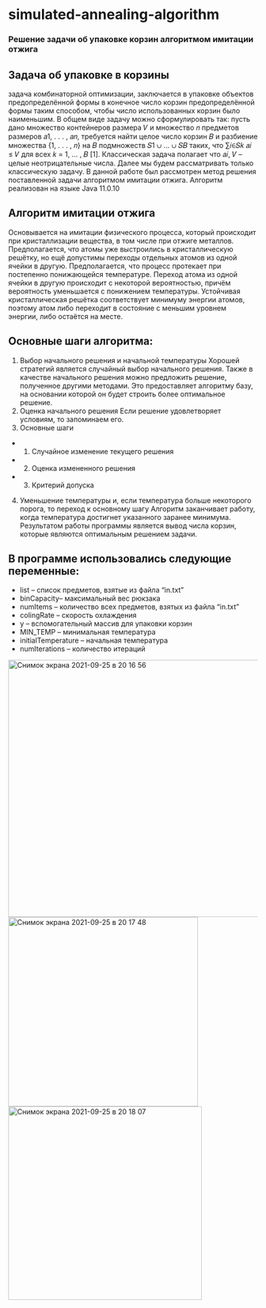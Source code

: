# simulated-annealing-algorithm
### Решение задачи об упаковке корзин алгоритмом имитации отжига
## Задача об упаковке в корзины

задача комбинаторной оптимизации, заключается в упаковке объектов предопределённой формы в конечное число корзин предопределённой формы таким способом, чтобы число использованных корзин было наименьшим. В общем виде задачу можно сформулировать так: пусть дано множество контейнеров размера 𝑉 и множество 𝑛 предметов размеров 𝑎1, . . . , 𝑎𝑛, требуется найти целое число корзин 𝐵 и разбиение множества {1, . . . , 𝑛} на 𝐵 подмножеств 𝑆1 ∪ ... ∪ 𝑆𝐵 таких, что ∑𝑖∈𝑆𝑘 𝑎𝑖 ≤ 𝑉 для всех 𝑘 = 1, ... , 𝐵 [1]. Классическая задача полагает
что 𝑎𝑖, 𝑉 – целые неотрицательные числа. Далее мы будем рассматривать только классическую задачу.
В данной работе был рассмотрен метод решения поставленной задачи алгоритмом имитации отжига.
Алгоритм реализован на языке Java 11.0.10

## Алгоритм имитации отжига 

Основывается на имитации физического процесса, который происходит при кристаллизации вещества, в том числе при отжиге металлов. Предполагается, что атомы уже выстроились в кристаллическую решётку, но ещё допустимы переходы отдельных атомов из одной ячейки в другую. Предполагается, что процесс протекает при постепенно понижающейся температуре. Переход атома из одной ячейки в другую происходит с некоторой вероятностью, причём вероятность уменьшается с понижением температуры. Устойчивая кристаллическая решётка соответствует минимуму энергии атомов, поэтому атом либо переходит в состояние с меньшим уровнем энергии, либо остаётся на месте.


## Основные шаги алгоритма:

1. Выбор начального решения и начальной температуры
Хорошей стратегий является случайный выбор начального решения. Также в качестве начального решения можно предложить решение, полученное другими методами. Это предоставляет алгоритму базу, на основании которой он будет строить более оптимальное решение.
2. Оценка начального решения
Если решение удовлетворяет условиям, то запоминаем его.
3. Основные шаги
- 1. Случайное изменение текущего решения 
- 2. Оценка измененного решения
- 3. Критерий допуска
4. Уменьшение температуры и, если температура больше некоторого порога, то переход к основному шагу
Алгоритм заканчивает работу, когда температура достигнет указанного заранее минимума. Результатом работы программы является вывод числа корзин, которые являются оптимальным решением задачи.

## В программе использовались следующие переменные:
- list – список предметов, взятые из файла “in.txt”
- binCapacity– максимальный вес рюкзака
- numItems – количество всех предметов, взятых из файла “in.txt”
- colingRate – скорость охлаждения
- y – вспомогательный массив для упаковки корзин
- MIN_TEMP – минимальная температура
- initialTemperature – начальная температура
- numIterations – количество итераций

<img width="520" alt="Снимок экрана 2021-09-25 в 20 16 56" src="https://user-images.githubusercontent.com/79594454/134771216-e0047e50-2d95-47fc-897b-35ccb9e2cb50.png">

<img width="383" alt="Снимок экрана 2021-09-25 в 20 17 48" src="https://user-images.githubusercontent.com/79594454/134771247-b607b0fb-719d-4a4e-8985-ca85fd27c469.png">

<img width="391" alt="Снимок экрана 2021-09-25 в 20 18 07" src="https://user-images.githubusercontent.com/79594454/134771260-4e6f1fae-b192-404c-877d-1b002e7a475b.png">

